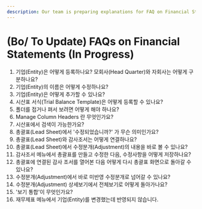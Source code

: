 ```yaml
---
description: Our team is preparing explanations for FAQ on Financial Statements
---
```


# \(Bo/ To Update\) FAQs on Financial Statements \(In Progress\)

1. 기업\(Entity\)은 어떻게 등록하나요? 모회사\(Head Quarter\)와 자회사는 어떻게 구분하나요?
2. 기업\(Entity\)의 이름은 어떻게 수정하나요?
3. 기업\(Entity\)은 어떻게 추가할 수 있나요?
4. 시산표 서식\(Trial Balance Template\)은 어떻게 등록할 수 있나요?
5. 폴더를 접거나 펴서 보려면 어떻게 해야 하나요?
6. Manage Column Headers 란 무엇인가요?
7. 시산표에서 검색이 가능한가요?
8. 총괄표\(Lead Sheet\)에서 '수정되었습니까?' 가 무슨 의미인가요?
9. 총괄표\(Lead Sheet\)와 감사조서는 어떻게 연결하나요?
10. 총괄표\(Lead Sheet\)에서 수정분개\(Adjustment\)의 내용을 바로 볼 수 있나요?
11. 감사조서 메뉴에서 총괄표를 만들고 수정한 다음, 수정사항을 어떻게 저장하나요?
12. 총괄표에 연결된 감사 조서를 열어본 다음 어떻게 다시 총괄표 화면으로 돌아갈 수 있나요?
13. 수정분개\(Adjustment\)에서 바로 미반영 수정분개로 넘어갈 수 있나요?
14. 수정분개\(Adjustment\) 상세보기에서 전체보기로 어떻게 돌아가나요?
15. '보기 통합'이 무엇인가요?
16. 재무제표 메뉴에서 기업\(Entity\)를 변경했는데 반영되지 않습니다. 

